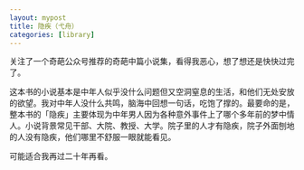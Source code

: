 ```yaml
---
layout: mypost
title: 隐疾（弋舟）
categories: [library]
---
```


关注了一个奇葩公众号推荐的奇葩中篇小说集，看得我恶心，想了想还是快快过完了。

这本书的小说基本是中年人似乎没什么问题但又空洞窒息的生活，和他们无处安放的欲望。我对中年人没什么共鸣，脑海中回想一句话，吃饱了撑的。最要命的是，整本书的「隐疾」主要体现为中年男人因为各种意外事件上了哪个多年前的梦中情人。小说背景常见干部、大院、教授、大学。院子里的人才有隐疾，院子外面刨地的人没有隐疾，他们哪里不舒服一眼就能看见。

可能适合我再过二十年再看。
